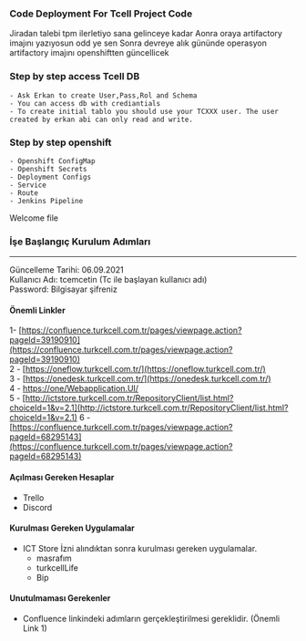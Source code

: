 ### Code Deployment For Tcell Project Code
Jiradan talebi tpm ilerletiyo sana gelinceye kadar
Aonra oraya artifactory imajını yazıyosun odd ye sen
Sonra devreye alık gününde operasyon artifactory imajını openshiftten güncellicek


### Step by step access Tcell DB
    - Ask Erkan to create User,Pass,Rol and Schema
    - You can access db with crediantials
    - To create initial tablo you should use your TCXXX user. The user created by erkan abi can only read and write.


### Step by step openshift
    - Openshift ConfigMap
    - Openshift Secrets
    - Deployment Configs
    - Service
    - Route
    - Jenkins Pipeline


  Welcome file 

### İşe Başlangıç Kurulum Adımları
------------------------------

Güncelleme Tarihi: 06.09.2021  
Kullanıcı Adı: tcemcetin (Tc ile başlayan kullanıcı adı)  
Password: Bilgisayar şifreniz

#### Önemli Linkler

1- [https://confluence.turkcell.com.tr/pages/viewpage.action?pageId=39190910](https://confluence.turkcell.com.tr/pages/viewpage.action?pageId=39190910)  
2 - [https://oneflow.turkcell.com.tr/](https://oneflow.turkcell.com.tr/)  
3 - [https://onedesk.turkcell.com.tr/](https://onedesk.turkcell.com.tr/)  
4 - [https://one/Webapplication.UI/](https://one/Webapplication.UI/)  
5 - [http://ictstore.turkcell.com.tr/RepositoryClient/list.html?choiceId=1&v=2.1](http://ictstore.turkcell.com.tr/RepositoryClient/list.html?choiceId=1&v=2.1)
6 - [https://confluence.turkcell.com.tr/pages/viewpage.action?pageId=68295143](https://confluence.turkcell.com.tr/pages/viewpage.action?pageId=68295143)

#### Açılması Gereken Hesaplar

*   Trello
*   Discord

#### Kurulması Gereken Uygulamalar

*   ICT Store İzni alındıktan sonra kurulması gereken uygulamalar.
    *   masrafım
    *   turkcellLife
    *   Bip

#### Unutulmaması Gerekenler

*   Confluence linkindeki adımların gerçekleştirilmesi gereklidir. (Önemli Link 1)